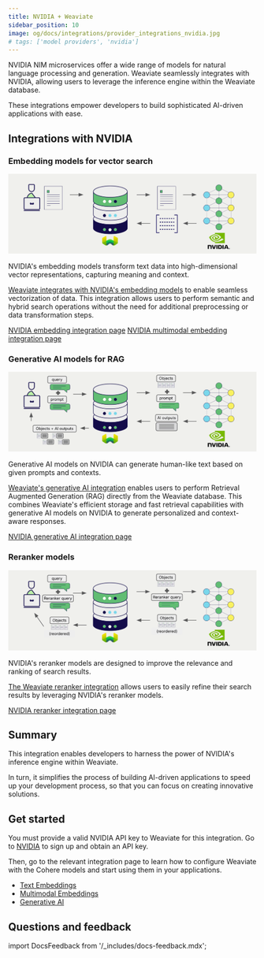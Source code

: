 ```yaml
---
title: NVIDIA + Weaviate
sidebar_position: 10
image: og/docs/integrations/provider_integrations_nvidia.jpg
# tags: ['model providers', 'nvidia']
---
```


<!-- Note: for images, use https://docs.google.com/presentation/d/15opIcJuaIjEEcs_1Zm8B6pccox2p7_MHSjCnRv4dPfU/edit?usp=sharing -->

NVIDIA NIM microservices offer a wide range of models for natural language processing and generation. Weaviate seamlessly integrates with NVIDIA, allowing users to leverage the inference engine within the Weaviate database.

These integrations empower developers to build sophisticated AI-driven applications with ease.

## Integrations with NVIDIA

### Embedding models for vector search

![Embedding integration illustration](../_includes/integration_nvidia_embedding.png)

NVIDIA's embedding models transform text data into high-dimensional vector representations, capturing meaning and context.

[Weaviate integrates with NVIDIA's embedding models](./embeddings.md) to enable seamless vectorization of data. This integration allows users to perform semantic and hybrid search operations without the need for additional preprocessing or data transformation steps.

[NVIDIA embedding integration page](./embeddings.md)
[NVIDIA multimodal embedding integration page](./embeddings-multimodal.md)

### Generative AI models for RAG

![Single prompt RAG integration generates individual outputs per search result](../_includes/integration_nvidia_rag_single.png)

Generative AI models on NVIDIA can generate human-like text based on given prompts and contexts.

[Weaviate's generative AI integration](./generative.md) enables users to perform Retrieval Augmented Generation (RAG) directly from the Weaviate database. This combines Weaviate's efficient storage and fast retrieval capabilities with generative AI models on NVIDIA to generate personalized and context-aware responses.

[NVIDIA generative AI integration page](./generative.md)

### Reranker models

![Reranker integration illustration](../_includes/integration_nvidia_reranker.png)

NVIDIA's reranker models are designed to improve the relevance and ranking of search results.

[The Weaviate reranker integration](./reranker.md) allows users to easily refine their search results by leveraging NVIDIA's reranker models.

[NVIDIA reranker integration page](./reranker.md)

## Summary

This integration enables developers to harness the power of NVIDIA's inference engine within Weaviate.

In turn, it simplifies the process of building AI-driven applications to speed up your development process, so that you can focus on creating innovative solutions.

## Get started

You must provide a valid NVIDIA API key to Weaviate for this integration. Go to [NVIDIA](https://build.nvidia.com/) to sign up and obtain an API key.

Then, go to the relevant integration page to learn how to configure Weaviate with the Cohere models and start using them in your applications.

- [Text Embeddings](./embeddings.md)
- [Multimodal Embeddings](./embeddings-multimodal.md)
- [Generative AI](./generative.md)
<!-- TODO - Add link back to reranker.md; removed because the link checker still sees it as a broken link -->
<!-- - [Reranker](./) -->

## Questions and feedback

import DocsFeedback from '/_includes/docs-feedback.mdx';

<DocsFeedback/>
